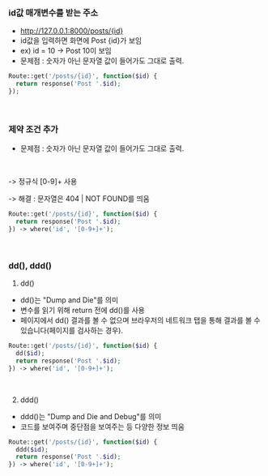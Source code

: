 ### id값 매개변수를 받는 주소

- http://127.0.0.1:8000/posts/{id}
- id값을 입력하면 화면에 Post {id}가 보임
- ex) id = 10 -> Post 10이 보임
- 문제점 : 숫자가 아닌 문자열 값이 들어가도 그대로 출력.

```php
Route::get('/posts/{id}', function($id) {
  return response('Post '.$id);
});
```

<br>

### 제약 조건 추가

- 문제점 : 숫자가 아닌 문자열 값이 들어가도 그대로 출력.

<br>

-> 정규식 [0-9]+ 사용

-> 해결 : 문자열은 404 | NOT FOUND를 띄움

```php
Route::get('/posts/{id}', function($id) {
  return response('Post '.$id);
}) -> where('id', '[0-9+]+');
```

<br>

### dd(), ddd()

1) dd()
- dd()는 "Dump and Die"를 의미
- 변수를 읽기 위해 return 전에 dd()를 사용
- 페이지에서 dd() 결과를 볼 수 없으며 브라우저의 네트워크 탭을 통해 결과를 볼 수 있습니다(페이지를 검사하는 경우).

```php
Route::get('/posts/{id}', function($id) {
  dd($id);
  return response('Post '.$id);
}) -> where('id', '[0-9+]+');
```
<br>

2) ddd()
- ddd()는 "Dump and Die and Debug"를 의미
- 코드를 보여주며 중단점을 보여주는 등 다양한 정보 띄움

```php
Route::get('/posts/{id}', function($id) {
  ddd($id);
  return response('Post '.$id);
}) -> where('id', '[0-9+]+');
```

